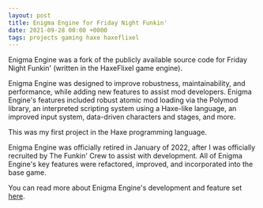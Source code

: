 ```yaml
---
layout: post
title: Enigma Engine for Friday Night Funkin'
date: 2021-09-28 00:00 +0000
tags: projects gaming haxe haxeflixel
---
```


Enigma Engine was a fork of the publicly available source code for Friday Night Funkin' (written in the HaxeFlixel game engine). 

Enigma Engine was designed to improve robustness, maintainability, and performance, while adding new features to assist mod developers. Enigma Engine's features included robust atomic mod loading via the Polymod library, an interpreted scripting system using a Haxe-like language, an improved input system, data-driven characters and stages, and more.

This was my first project in the Haxe programming language.

Enigma Engine was officially retired in January of 2022, after I was officially recruited by The Funkin' Crew to assist with development. All of Enigma Engine's key features were refactored, improved, and incorporated into the base game.

You can read more about Enigma Engine's development and feature set [here](https://github.com/EnigmaEngine/EnigmaEngine/blob/stable/art/readme.txt).
